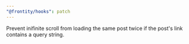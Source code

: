```yaml
---
"@frontity/hooks": patch
---
```


Prevent inifinite scroll from loading the same post twice if the post's link contains a query string.
